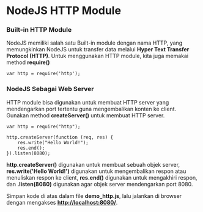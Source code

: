 # NodeJS HTTP Module

### Built-in HTTP Module

NodeJS memiliki salah satu Built-in module dengan nama HTTP, yang memungkinkan NodeJS untuk transfer data melalui **Hyper Text Transfer Protocol (HTTP)**. Untuk menggunakan HTTP module, kita juga memakai method **require()**

```
var http = require('http');
```

### NodeJS Sebagai Web Server

HTTP module bisa digunakan untuk membuat HTTP server yang mendengarkan port tertentu guna mengembalikan konten ke client. Gunakan method **createServer()** untuk membuat HTTP server.

```
var http = require("http");

http.createServer(function (req, res) {
    res.write("Hello World!");
    res.end();
}).listen(8080);
```

**http.createServer()** digunakan untuk membuat sebuah objek server, **res.write('Hello World!')** digunakan untuk mengembalikan respon atau menuliskan respon ke client, **res.end()** digunakan untuk mengakhiri respon, dan **.listen(8080)** digunakan agar objek server mendengarkan port 8080.

Simpan kode di atas dalam file **demo_http.js**, lalu jalankan di browser dengan mengakses **[http://localhost:8080/](http://localhost:8080/)**.
